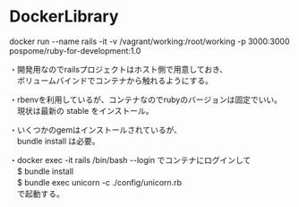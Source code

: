 # DockerLibrary
  
docker run --name rails -it -v /vagrant/working:/root/working -p 3000:3000 pospome/ruby-for-development:1.0  
  
  
・開発用なのでrailsプロジェクトはホスト側で用意しておき、  
　ボリュームバインドでコンテナから触れるようにする。  
  
・rbenvを利用しているが、コンテナなのでrubyのバージョンは固定でいい。  
　現状は最新の stable をインストール。  
  
・いくつかのgemはインストールされているが、  
　bundle install は必要。  
  
・docker exec -it rails /bin/bash --login でコンテナにログインして  
　$ bundle install  
　$ bundle exec unicorn -c ./config/unicorn.rb  
　で起動する。  
